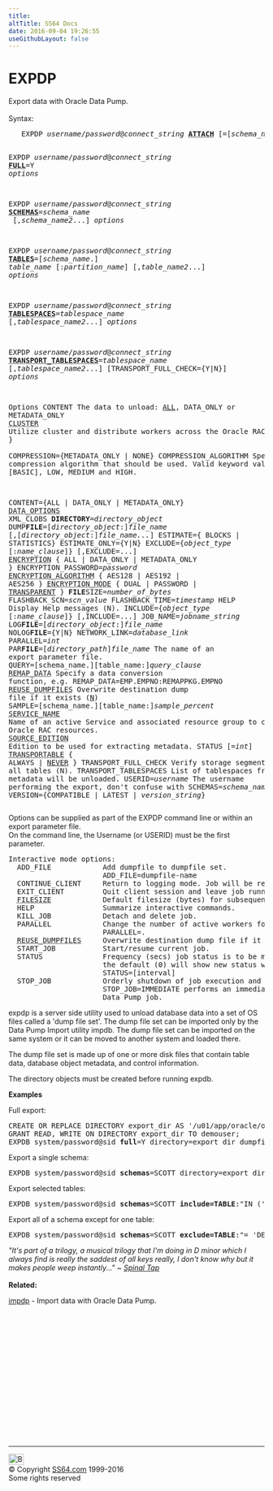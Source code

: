 ```yaml
---
title:
altTitle: SS64 Docs
date: 2016-09-04 19:26:55
useGithubLayout: false
---
```

<!-- #BeginLibraryItem "/Library/head_ora.lbi" --><!-- #EndLibraryItem --><h1>EXPDP</h1> 
<p>Export data with Oracle Data Pump. <br>
  <br>
  Syntax:</p>
<pre>   EXPDP <i>username</i>/<i>password</i>@<i>connect_string</i> <b><abbr title="Attach to existing job">ATTACH</abbr></b> [=[<i>schema_name</i>.]<i>job_name</i>]

   EXPDP <i>username</i>/<i>password</i>@<i>connect_string</i> <b><abbr title="Export entire database">FULL</abbr></b>=Y <i>options</i>

   EXPDP <i>username</i>/<i>password</i>@<i>connect_string</i> <b><abbr title="List of schemas to export">SCHEMAS</abbr></b>=<i>schema_name
     </i> [,<i>schema_name2</i>...] <i>options</i>

   EXPDP <i>username</i>/<i>password</i>@<i>connect_string</i> <b><abbr title="A list of tables to export - one schema only">TABLES</abbr></b>=[<i>schema_name</i>.] <i>table_name</i> [:<i>partition_name</i>]
      [,<i>table_name2</i>...] <i>options</i>

   EXPDP <i>username</i>/<i>password</i>@<i>connect_string</i> <b><abbr title="A list of tablespaces to export">TABLESPACES</abbr></b>=<i>tablespace_name</i>
      [,<i>tablespace_name2</i>...] <i>options</i>

   EXPDP <i>username</i>/<i>password</i>@<i>connect_string</i> <b><abbr title="List of tablespaces from which metadata will be unloaded">TRANSPORT_TABLESPACES</abbr></b>=<i>tablespace_name</i>
      [,<i>tablespace_name2</i>...] [TRANSPORT_FULL_CHECK={Y|N}] <i>options</i>

Options
  CONTENT    The data to unload: <u>ALL</u>, DATA_ONLY or METADATA_ONLY
  <abbr title="Utilize cluster resources and distribute workers across the Oracle RAC. 11g R2">CLUSTER</abbr>    Utilize cluster and distribute workers across the Oracle RAC. {Y | N }  
  COMPRESSION={METADATA_ONLY | NONE}
  COMPRESSION_ALGORITHM Specify the compression algorithm that should be used. Valid keyword values are: [BASIC], LOW, MEDIUM and HIGH.

  CONTENT={ALL | DATA_ONLY | METADATA_ONLY}
  <abbr title="Write XML datatype in CLOB format 11g Release 1">DATA_OPTIONS</abbr> XML_CLOBS
  <b>DIRECTORY</b>=<i>directory_object</i>
  DUMP<b>FILE</b>=[<i>directory_object</i>:]<i>file_name</i> [,[<i>directory_object</i>:]<i>file_name...</i>]
  ESTIMATE={ BLOCKS | STATISTICS}
  ESTIMATE_ONLY={Y|N}
  EXCLUDE={<i>object_type </i>[:<i>name_clause</i>]} [,EXCLUDE=...]
  <abbr title="11g R1">ENCRYPTION</abbr> { ALL | DATA_ONLY | METADATA_ONLY }
  ENCRYPTION_PASSWORD=<i>password</i>
  <abbr title="11g R1">ENCRYPTION_ALGORITHM</abbr> { AES128 | AES192 | AES256 }
  <abbr title="11g R1">ENCRYPTION_MODE</abbr> { DUAL | PASSWORD | <u>TRANSPARENT</u> }
  <b>FILE</b>SIZE=<i>number_of_bytes</i>
  FLASHBACK_SCN=<i>scn_value</i>
  FLASHBACK_TIME=<i>timestamp</i>
  HELP      Display Help messages (N).
  INCLUDE={<i>object_type </i>[:<i>name_clause</i>]} [,INCLUDE=...]
  JOB_NAME=<i>jobname_string</i>
  LOG<b>FILE</b>=[<i>directory_object</i>:]<i>file_name</i>
  NOLOG<b>FILE</b>={Y|N}
  NETWORK_LINK=<i>database_link</i>
  PARALLEL=<i>int</i>
  PAR<b>FILE</b>=[<i>directory_path</i>]<i>file_name</i>        The name of an export parameter file.
  QUERY=[schema_name.][table_name:]<i>query_clause</i>
  <abbr title="11g R1">REMAP_DATA</abbr>     Specify a data conversion function, e.g. REMAP_DATA=EMP.EMPNO:REMAPPKG.EMPNO
  <abbr title="11g R1">REUSE_DUMPFILES</abbr>      Overwrite destination dump file if it exists (<u>N</u>)
  SAMPLE=[schema_name.][table_name:]<i>sample_percent</i>
  <abbr title="Name of an active Service and associated resource group to constrain Oracle RAC resources. 11g R2">SERVICE_NAME</abbr>  Name of an active Service and associated resource group to constrain Oracle RAC resources.
  <abbr title="Edition to be used for extracting metadata. 11g R2">SOURCE_EDITION</abbr>  Edition to be used for extracting metadata.
  STATUS [=<i>int</i>]
  <abbr title="Transportable method - 11g R1">TRANSPORTABLE</abbr> { ALWAYS | <u>NEVER</u> }
  TRANSPORT_FULL_CHECK   Verify storage segments of all tables (N).
  TRANSPORT_TABLESPACES  List of tablespaces from which metadata will be unloaded.
  USERID=<i>username</i>   The username performing the export, don't confuse with SCHEMAS=<i>schema_name</i>.
  VERSION={COMPATIBLE | LATEST | <i>version_string</i>}
</pre>
<p> Options can be supplied as part of the EXPDP command line or within an export parameter file.<br>
On the command line, the Username (or USERID) must be the first parameter.<br>
</p>
<pre>Interactive mode options:
  ADD_FILE            Add dumpfile to dumpfile set.
                      ADD_FILE=dumpfile-name
  CONTINUE_CLIENT     Return to logging mode. Job will be re-started if idle.
  EXIT_CLIENT         Quit client session and leave job running.
  <abbr title="Default filesize (bytes) for subsequent ADD_FILE commands">FILESIZE</abbr>            Default filesize (bytes) for subsequent ADD_FILE commands.
  HELP                Summarize interactive commands.
  KILL_JOB            Detach and delete job.
  PARALLEL            Change the number of active workers for current job.
                      PARALLEL=.
  <abbr title="11g R1">REUSE_DUMPFILES</abbr>     Overwrite destination dump file if it exists (<u>N</u>)
  START_JOB           Start/resume current job.
  STATUS              Frequency (secs) job status is to be monitored where
                      the default (0) will show new status when available.
                      STATUS=[interval]
  STOP_JOB            Orderly shutdown of job execution and exits the client.
                      STOP_JOB=IMMEDIATE performs an immediate shutdown of the
                      Data Pump job.</pre>
<p>expdp is a server side utility used to unload database data into a set of OS files called a 'dump file set'. The dump file set can be imported only by the Data Pump Import utility <span class="code">impdb</span>. The dump file set can be imported on the same system or it can be moved to another system and loaded there. </p>
<p>The dump file set is made up of one or more disk files that contain table data, database object metadata, and control information. </p>
<p>The directory objects must be created  before running expdb.</p>
<p><b>Examples</b></p>
<p>Full export:</p>
<pre>CREATE OR REPLACE DIRECTORY export_dir AS '/u01/app/oracle/oradata/';
GRANT READ, WRITE ON DIRECTORY export_dir TO demouser;
EXPDB system/password@sid <b>full</b>=Y directory=export_dir dumpfile=ss64.dmp logfile=exp_ss64.log</pre>
<p>Export a single schema:</p>
<pre class="code">EXPDB system/password@sid <b>schemas</b>=SCOTT directory=export_dir dumpfile=ss64.dmp logfile=ss64.log
</pre>
<p>Export selected tables:</p>
<pre class="code">EXPDB system/password@sid <b>schemas</b>=SCOTT <b>include=TABLE</b>:"IN ('EMP', 'DEPT')" directory=export_dir dumpfile=ss64.dmp logfile=ss64.log</pre>
<p>Export all of a schema except for one table:</p>
<pre class="code">EXPDB system/password@sid <b>schemas</b>=SCOTT <b>exclude=TABLE</b>:"= 'DEPT'" directory=export_dir dumpfile=ss64.dmp logfile=ss64.log
</pre>
<p><i class="quote">"It's part of a trilogy, a musical trilogy that I'm doing in D minor  which I always find is really the saddest of all keys really, I don't know why but it makes people weep instantly..." ~ <a href="http://www.youtube.com/watch?v=NgViOqGJEvM">Spinal Tap</a></i><b><br>  
<br>
Related:</b>
</p><p><a href="impdp.html">impdp</a> - Import data with Oracle Data Pump.
<!-- #BeginLibraryItem "/Library/foot_ora.lbi" --></p><p><script async="" src="//pagead2.googlesyndication.com/pagead/js/adsbygoogle.js"></script>
<!-- oracle-footer -->
<ins class="adsbygoogle" style="display:inline-block;width:300px;height:250px" data-ad-client="ca-pub-6140977852749469" data-ad-slot="4275490898"></ins>
<script>
(adsbygoogle = window.adsbygoogle || []).push({});
</script></p>
<hr>
<div id="bl" class="footer"><a href="#"><img src="../images/top.png" width="30" height="22" alt="Back to the Top"></a></div>
<div id="br" class="footer, tagline">© Copyright <a href="http://ss64.com/">SS64.com</a> 1999-2016<br>
Some rights reserved</div><!-- #EndLibraryItem --><p></p>

